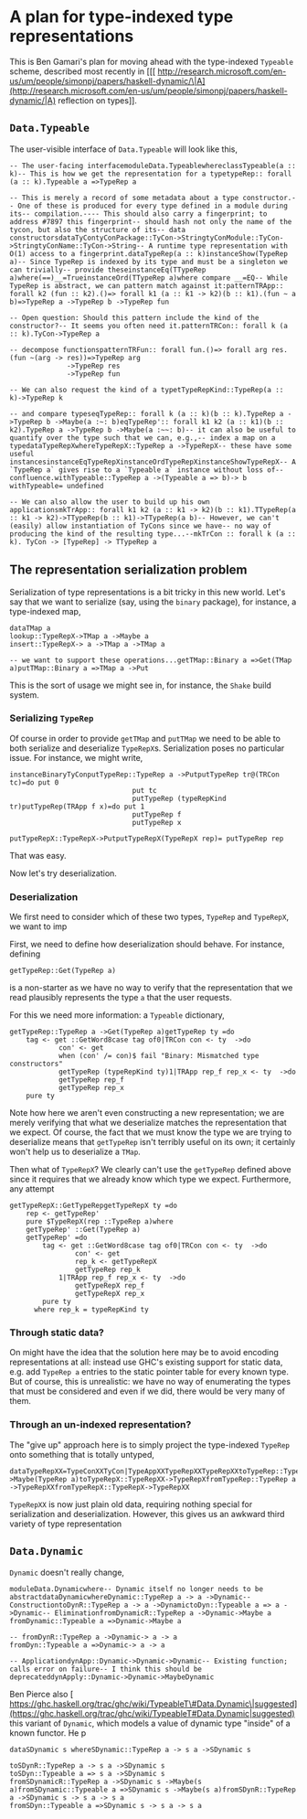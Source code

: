 # A plan for type-indexed type representations


This is Ben Gamari's plan for moving ahead with the type-indexed `Typeable`
scheme, described most recently in
\[\[[ http://research.microsoft.com/en-us/um/people/simonpj/papers/haskell-dynamic/\|A](http://research.microsoft.com/en-us/um/people/simonpj/papers/haskell-dynamic/|A)
reflection on types\]\].

## `Data.Typeable`


The user-visible interface of `Data.Typeable` will look like this,

```
-- The user-facing interfacemoduleData.TypeablewhereclassTypeable(a :: k)-- This is how we get the representation for a typetypeRep:: forall (a :: k).Typeable a =>TypeRep a 

-- This is merely a record of some metadata about a type constructor.-- One of these is produced for every type defined in a module during its-- compilation.---- This should also carry a fingerprint; to address #7897 this fingerprint-- should hash not only the name of the tycon, but also the structure of its-- data constructorsdataTyContyConPackage::TyCon->StringtyConModule::TyCon->StringtyConName::TyCon->String-- A runtime type representation with O(1) access to a fingerprint.dataTypeRep(a :: k)instanceShow(TypeRep a)-- Since TypeRep is indexed by its type and must be a singleton we can trivially-- provide theseinstanceEq(TTypeRep a)where(==)__=TrueinstanceOrd(TTypeRep a)where compare __=EQ-- While TypeRep is abstract, we can pattern match against it:patternTRApp:: forall k2 (fun :: k2).()=> forall k1 (a :: k1 -> k2)(b :: k1).(fun ~ a b)=>TypeRep a ->TypeRep b ->TypeRep fun

-- Open question: Should this pattern include the kind of the constructor?-- It seems you often need it.patternTRCon:: forall k (a :: k).TyCon->TypeRep a

-- decompose functionspatternTRFun:: forall fun.()=> forall arg res.(fun ~(arg -> res))=>TypeRep arg
              ->TypeRep res
              ->TypeRep fun

-- We can also request the kind of a typetTypeRepKind::TypeRep(a :: k)->TypeRep k

-- and compare typeseqTypeRep:: forall k (a :: k)(b :: k).TypeRep a ->TypeRep b ->Maybe(a :~: b)eqTypeRep':: forall k1 k2 (a :: k1)(b :: k2).TypeRep a ->TypeRep b ->Maybe(a :~~: b)-- it can also be useful to quantify over the type such that we can, e.g.,-- index a map on a typedataTypeRepXwhereTypeRepX::TypeRep a ->TypeRepX-- these have some useful instancesinstanceEqTypeRepXinstanceOrdTypeRepXinstanceShowTypeRepX-- A `TypeRep a` gives rise to a `Typeable a` instance without loss of-- confluence.withTypeable::TypeRep a ->(Typeable a => b)-> b
withTypeable= undefined

-- We can also allow the user to build up his own applicationsmkTrApp:: forall k1 k2 (a :: k1 -> k2)(b :: k1).TTypeRep(a :: k1 -> k2)->TTypeRep(b :: k1)->TTypeRep(a b)-- However, we can't (easily) allow instantiation of TyCons since we have-- no way of producing the kind of the resulting type...--mkTrCon :: forall k (a :: k). TyCon -> [TypeRep] -> TTypeRep a
```

## The representation serialization problem


Serialization of type representations is a bit tricky in this new world. Let's
say that we want to serialize (say, using the `binary` package), for instance, a
type-indexed map,

```
dataTMap a
lookup::TypeRepX->TMap a ->Maybe a
insert::TypeRepX-> a ->TMap a ->TMap a

-- we want to support these operations...getTMap::Binary a =>Get(TMap a)putTMap::Binary a =>TMap a ->Put
```


This is the sort of usage we might see in, for instance, the `Shake` build system.

### Serializing `TypeRep`


Of course in order to provide `getTMap` and `putTMap` we need to be able to both
serialize and deserialize `TypeRepX`s. Serialization poses no particular issue.
For instance, we might write,

```
instanceBinaryTyConputTypeRep::TypeRep a ->PutputTypeRep tr@(TRCon tc)=do put 0
                              put tc
                              putTypeRep (typeRepKind tr)putTypeRep(TRApp f x)=do put 1
                              putTypeRep f
                              putTypeRep x

putTypeRepX::TypeRepX->PutputTypeRepX(TypeRepX rep)= putTypeRep rep
```


That was easy.


Now let's try deserialization.

### Deserialization


We first need to consider which of these two types, `TypeRep` and `TypeRepX`, we want to imp


First, we need to define how deserialization should behave. For instance, defining

```
getTypeRep::Get(TypeRep a)
```


is a non-starter as we have no way to verify that the representation that we
read plausibly represents the type `a` that the user requests.


For this we need more information: a `Typeable` dictionary,

```
getTypeRep::TypeRep a ->Get(TypeRep a)getTypeRep ty =do
    tag <- get ::GetWord8case tag of0|TRCon con <- ty  ->do
            con' <- get
            when (con' /= con)$ fail "Binary: Mismatched type constructors"
            getTypeRep (typeRepKind ty)1|TRApp rep_f rep_x <- ty  ->do
            getTypeRep rep_f
            getTypeRep rep_x
    pure ty
```


Note how here we aren't even constructing a new representation; we are merely
verifying that what we deserialize matches the representation that we expect.
Of course, the fact that we must know the type we are trying to deserialize
means that `getTypeRep` isn't terribly useful on its own; it certainly won't
help us to deserialize a `TMap`.


Then what of `TypeRepX`? We clearly can't use the `getTypeRep` defined above
since it requires that we already know which type we expect.
Furthermore, any attempt

```
getTypeRepX::GetTypeRepgetTypeRepX ty =do
    rep <- getTypeRep'
    pure $TypeRepX(rep ::TypeRep a)where
    getTypeRep' ::Get(TypeRep a)
    getTypeRep' =do
        tag <- get ::GetWord8case tag of0|TRCon con <- ty  ->do
                con' <- get
                rep_k <- getTypeRepX
                getTypeRep rep_k
            1|TRApp rep_f rep_x <- ty  ->do
                getTypeRepX rep_f
                getTypeRepX rep_x
        pure ty
      where rep_k = typeRepKind ty
```

### Through static data?


On might have the idea that the solution here may be to avoid encoding
representations at all: instead use GHC's existing support for static data, e.g.
add `TypeRep a` entries to the static pointer table for every known type. But of
course, this is unrealistic: we have no way of enumerating the types that must
be considered and even if we did, there would be very many of them.

### Through an un-indexed representation?


The "give up" approach here is to simply project the type-indexed `TypeRep` onto
something that is totally untyped,

```
dataTypeRepXX=TypeConXXTyCon|TypeAppXXTypeRepXXTypeRepXXtoTypeRep::TypeRepXX->Maybe(TypeRep a)toTypeRepX::TypeRepXX->TypeRepXfromTypeRep::TypeRep a ->TypeRepXXfromTypeRepX::TypeRepX->TypeRepXX
```

`TypeRepXX` is now just plain old data, requiring nothing special for
serialization and deserialization. However, this gives us an awkward third
variety of type representation

## `Data.Dynamic`

`Dynamic` doesn't really change,

```
moduleData.Dynamicwhere-- Dynamic itself no longer needs to be abstractdataDynamicwhereDynamic::TypeRep a -> a ->Dynamic-- ConstructiontoDynR::TypeRep a -> a ->DynamictoDyn::Typeable a => a ->Dynamic-- EliminationfromDynamicR::TypeRep a ->Dynamic->Maybe a
fromDynamic::Typeable a =>Dynamic->Maybe a

-- fromDynR::TypeRep a ->Dynamic-> a -> a
fromDyn::Typeable a =>Dynamic-> a -> a

-- ApplicationdynApp::Dynamic->Dynamic->Dynamic-- Existing function; calls error on failure-- I think this should be deprecateddynApply::Dynamic->Dynamic->MaybeDynamic
```


Ben Pierce also
[ https://ghc.haskell.org/trac/ghc/wiki/TypeableT\#Data.Dynamic\|suggested](https://ghc.haskell.org/trac/ghc/wiki/TypeableT#Data.Dynamic|suggested) this
variant of `Dynamic`, which models a value of dynamic type "inside" of a known
functor. He p

```
dataSDynamic s whereSDynamic::TypeRep a -> s a ->SDynamic s

toSDynR::TypeRep a -> s a ->SDynamic s
toSDyn::Typeable a => s a ->SDynamic s
fromSDynamicR::TypeRep a ->SDynamic s ->Maybe(s a)fromSDynamic::Typeable a =>SDynamic s ->Maybe(s a)fromSDynR::TypeRep a ->SDynamic s -> s a -> s a
fromSDyn::Typeable a =>SDynamic s -> s a -> s a
```
